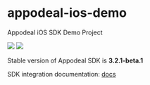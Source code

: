 # appodeal-ios-demo
Appodeal iOS SDK Demo Project

[![](https://img.shields.io/badge/docs-Swift-green.svg)](https://docs.appodeal.com/ios/get-started)
[![](https://img.shields.io/badge/docs-ObjectiveC-green.svg)](https://docs.appodeal.com/ios/get-started)

Stable version of Appodeal SDK is **3.2.1-beta.1** 
 
SDK integration documentation: [docs](https://docs.appodeal.com/ios/get-started)



